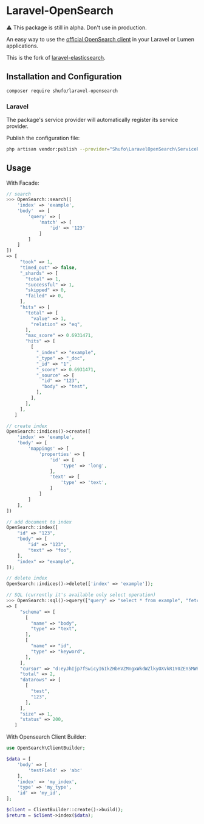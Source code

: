 # Laravel-OpenSearch

:warning: This package is still in alpha. Don't use in production.

An easy way to use the [official OpenSearch client](https://github.com/elastic/opensearch-php) in your Laravel or Lumen applications.

This is the fork of [laravel-elasticsearch](https://github.com/cviebrock/laravel-elasticsearch).

## Installation and Configuration

```sh
composer require shufo/laravel-opensearch
```

### Laravel

The package's service provider will automatically register its service provider.

Publish the configuration file:

```sh
php artisan vendor:publish --provider="Shufo\LaravelOpenSearch\ServiceProvider"
```

## Usage

With Facade:

```php
// search
>>> OpenSearch::search([
    'index' => 'example',
    'body'  => [
        'query' => [
            'match' => [
                'id' => '123'
            ]
        ]
    ]
])
=> [
     "took" => 1,
     "timed_out" => false,
     "_shards" => [
       "total" => 1,
       "successful" => 1,
       "skipped" => 0,
       "failed" => 0,
     ],
     "hits" => [
       "total" => [
         "value" => 1,
         "relation" => "eq",
       ],
       "max_score" => 0.6931471,
       "hits" => [
         [
           "_index" => "example",
           "_type" => "_doc",
           "_id" => "1",
           "_score" => 0.6931471,
           "_source" => [
             "id" => "123",
             "body" => "test",
           ],
         ],
       ],
     ],
   ]

// create index
OpenSearch::indices()->create([
    'index' => 'example',
    'body' => [
        'mappings' => [
            'properties' => [
                'id' => [
                    'type' => 'long',
                ],
                'text' => [
                    'type' => 'text',
                ]
            ]
        ]
    ],
])

// add document to index
OpenSearch::index([
    "id" => "123",
    "body" => [
        "id" => "123",
        "text" => "foo",
    ],
    "index" => "example",
]);

// delete index
OpenSearch::indices()->delete(['index' => 'example']);

// SQL (currently it's available only select operation)
>>> OpenSearch::sql()->query(["query" => "select * from example", "fetch_size" => 1])
=> [
     "schema" => [
       [
         "name" => "body",
         "type" => "text",
       ],
       [
         "name" => "id",
         "type" => "keyword",
       ],
     ],
     "cursor" => "d:eyJhIjp7fSwicyI6IkZHbHVZMngxWkdWZlkyOXVkR1Y0ZEY5MWRXbGtEWEYxWlhKNVFXNWtSbVYwWTJnQkZrTmZVamR0VEc1ZlUwSmxOM2h4U2w5bFRWQjRaMUVBQUFBQUFBQUFxaFpqUjFGckxVRm9YMUl6Vnpkc2NXaHlabkk1VFZGbiIsImMiOlt7Im5hbWUiOiJib2R5IiwidHlwZSI6InRleHQifSx7Im5hbWUiOiJpZCIsInR5cGUiOiJrZXl3b3JkIn1dLCJmIjoxLCJpIjoiZXhhbXBsZSIsImwiOjF9",
     "total" => 2,
     "datarows" => [
       [
         "test",
         "123",
       ],
     ],
     "size" => 1,
     "status" => 200,
   ]

```

With Opensearch Client Builder:

```php
use OpenSearch\ClientBuilder;

$data = [
    'body' => [
        'testField' => 'abc'
    ],
    'index' => 'my_index',
    'type' => 'my_type',
    'id' => 'my_id',
];

$client = ClientBuilder::create()->build();
$return = $client->index($data);
```
